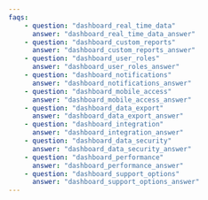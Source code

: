 ```yaml
---
faqs:
    - question: "dashboard_real_time_data"
      answer: "dashboard_real_time_data_answer"
    - question: "dashboard_custom_reports"
      answer: "dashboard_custom_reports_answer"
    - question: "dashboard_user_roles"
      answer: "dashboard_user_roles_answer"
    - question: "dashboard_notifications"
      answer: "dashboard_notifications_answer"
    - question: "dashboard_mobile_access"
      answer: "dashboard_mobile_access_answer"
    - question: "dashboard_data_export"
      answer: "dashboard_data_export_answer"
    - question: "dashboard_integration"
      answer: "dashboard_integration_answer"
    - question: "dashboard_data_security"
      answer: "dashboard_data_security_answer"
    - question: "dashboard_performance"
      answer: "dashboard_performance_answer"
    - question: "dashboard_support_options"
      answer: "dashboard_support_options_answer"
---
```

